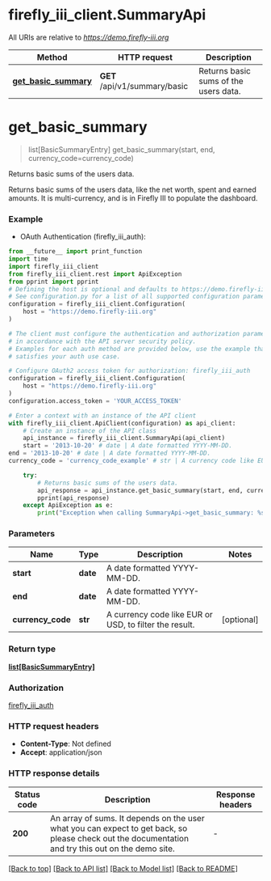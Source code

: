 # firefly_iii_client.SummaryApi

All URIs are relative to *https://demo.firefly-iii.org*

Method | HTTP request | Description
------------- | ------------- | -------------
[**get_basic_summary**](SummaryApi.md#get_basic_summary) | **GET** /api/v1/summary/basic | Returns basic sums of the users data.


# **get_basic_summary**
> list[BasicSummaryEntry] get_basic_summary(start, end, currency_code=currency_code)

Returns basic sums of the users data.

Returns basic sums of the users data, like the net worth, spent and earned amounts. It is multi-currency, and is in Firefly III to populate the dashboard. 

### Example

* OAuth Authentication (firefly_iii_auth):
```python
from __future__ import print_function
import time
import firefly_iii_client
from firefly_iii_client.rest import ApiException
from pprint import pprint
# Defining the host is optional and defaults to https://demo.firefly-iii.org
# See configuration.py for a list of all supported configuration parameters.
configuration = firefly_iii_client.Configuration(
    host = "https://demo.firefly-iii.org"
)

# The client must configure the authentication and authorization parameters
# in accordance with the API server security policy.
# Examples for each auth method are provided below, use the example that
# satisfies your auth use case.

# Configure OAuth2 access token for authorization: firefly_iii_auth
configuration = firefly_iii_client.Configuration(
    host = "https://demo.firefly-iii.org"
)
configuration.access_token = 'YOUR_ACCESS_TOKEN'

# Enter a context with an instance of the API client
with firefly_iii_client.ApiClient(configuration) as api_client:
    # Create an instance of the API class
    api_instance = firefly_iii_client.SummaryApi(api_client)
    start = '2013-10-20' # date | A date formatted YYYY-MM-DD. 
end = '2013-10-20' # date | A date formatted YYYY-MM-DD. 
currency_code = 'currency_code_example' # str | A currency code like EUR or USD, to filter the result.  (optional)

    try:
        # Returns basic sums of the users data.
        api_response = api_instance.get_basic_summary(start, end, currency_code=currency_code)
        pprint(api_response)
    except ApiException as e:
        print("Exception when calling SummaryApi->get_basic_summary: %s\n" % e)
```

### Parameters

Name | Type | Description  | Notes
------------- | ------------- | ------------- | -------------
 **start** | **date**| A date formatted YYYY-MM-DD.  | 
 **end** | **date**| A date formatted YYYY-MM-DD.  | 
 **currency_code** | **str**| A currency code like EUR or USD, to filter the result.  | [optional] 

### Return type

[**list[BasicSummaryEntry]**](BasicSummaryEntry.md)

### Authorization

[firefly_iii_auth](../README.md#firefly_iii_auth)

### HTTP request headers

 - **Content-Type**: Not defined
 - **Accept**: application/json

### HTTP response details
| Status code | Description | Response headers |
|-------------|-------------|------------------|
**200** | An array of sums. It depends on the user what you can expect to get back, so please check out the documentation and try this out on the demo site. |  -  |

[[Back to top]](#) [[Back to API list]](../README.md#documentation-for-api-endpoints) [[Back to Model list]](../README.md#documentation-for-models) [[Back to README]](../README.md)

